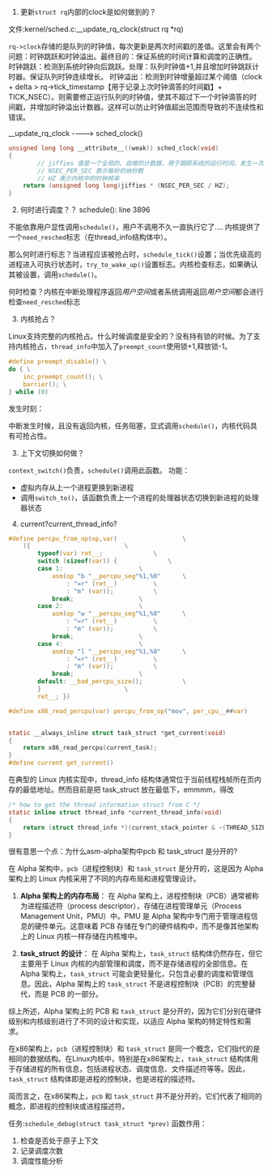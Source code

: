 1. 更新`struct rq`内部的clock是如何做到的？

文件:kernel/sched.c:__update_rq_clock(struct rq *rq)

`rq->clock`存储的是队列的时钟值，每次更新是两次时间戳的差值。这里会有两个问题：时钟跳跃和时钟溢出。最终目的：保证系统的时间计算和调度的正确性。
时钟跳跃：检测到系统时钟向后跳跃。处理：队列时钟值+1,并且增加时钟跳跃计时器。保证队列时钟连续增长。
时钟溢出：检测到时钟增量超过某个阈值（clock + delta > rq->tick_timestamp【用于记录上次时钟滴答的时间戳】+ TICK_NSEC）。则需要修正运行队列的时钟值，使其不超过下一个时钟滴答的时间戳，并增加时钟溢出计数器。这样可以防止时钟值超出范围而导致的不连续性和错误。

__update_rq_clock ----> sched_clock()

```c
unsigned long long __attribute__((weak)) sched_clock(void)
{
        // jiffies 值是一个全局的、自增的计数器，用于跟踪系统的运行时间。发生一次时钟中断就 +1
        // NSEC_PER_SEC 表示每秒的纳秒数
        // HZ 表示内核中的时钟频率
	return (unsigned long long)jiffies * (NSEC_PER_SEC / HZ);
}
```

2. 何时进行调度？？
schedule(): line 3896

不能依靠用户显性调用`schedule()`，用户不调用不久一直执行它了....
内核提供了一个`need_resched`标志（在thread_info结构体中）。

那么何时进行标志？当进程应该被抢占时，`schedule_tick()`设置；当优先级高的进程进入可执行状态时，`try_to_wake_up()`设置标志。内核检查标志，如果确认其被设置，调用`schedule()`。

何时检查？内核在中断处理程序返回*用户空间*或者系统调用返回*用户空间*都会进行检查`need_resched`标志

3. 内核抢占？

Linux支持完整的内核抢占。什么时候调度是安全的？没有持有锁的时候。为了支持内核抢占，`thread_info`中加入了`preempt_count`使用锁+1,释放锁-1。
```c
#define preempt_disable() \
do { \
	inc_preempt_count(); \
	barrier(); \
} while (0)
```

发生时刻：

中断发生时候，且没有返回内核，任务阻塞，显式调用`schedule()`，内核代码具有可抢占性。

3. 上下文切换如何做？

`context_switch()`负责，`schedule()`调用此函数。
功能：
  - 虚拟内存从上一个进程更换到新进程
  - 调用`switch_to()`，该函数负责上一个进程的处理器状态切换到新进程的处理器状态

4. current?current_thread_info?
```c
#define percpu_from_op(op,var)					\
	({							\
		typeof(var) ret__;				\
		switch (sizeof(var)) {				\
		case 1:						\
			asm(op "b "__percpu_seg"%1,%0"		\
			    : "=r" (ret__)			\
			    : "m" (var));			\
			break;					\
		case 2:						\
			asm(op "w "__percpu_seg"%1,%0"		\
			    : "=r" (ret__)			\
			    : "m" (var));			\
			break;					\
		case 4:						\
			asm(op "l "__percpu_seg"%1,%0"		\
			    : "=r" (ret__)			\
			    : "m" (var));			\
			break;					\
		default: __bad_percpu_size();			\
		}						\
		ret__; })

#define x86_read_percpu(var) percpu_from_op("mov", per_cpu__##var)


static __always_inline struct task_struct *get_current(void)
{
	return x86_read_percpu(current_task);
}
#define current get_current()
```

在典型的 Linux 内核实现中，thread_info 结构体通常位于当前线程栈帧所在页内存的最低地址。然而目前是把 task_struct 放在最低下，emmmm，得改

```c
/* how to get the thread information struct from C */
static inline struct thread_info *current_thread_info(void)
{
	return (struct thread_info *)(current_stack_pointer & ~(THREAD_SIZE - 1));
}
```

很有意思一个点：为什么asm-alpha架构中pcb 和 task_struct 是分开的?

在 Alpha 架构中，`pcb`（进程控制块）和 `task_struct` 是分开的，这是因为 Alpha 架构上的 Linux 内核采用了不同的内存布局和进程管理设计。

1. **Alpha 架构上的内存布局**：
   在 Alpha 架构上，进程控制块（PCB）通常被称为进程描述符（process descriptor），存储在进程管理单元（Process Management Unit，PMU）中。PMU 是 Alpha 架构中专门用于管理进程信息的硬件单元。这意味着 PCB 存储在专门的硬件结构中，而不是像其他架构上的 Linux 内核一样存储在内核堆中。

2. **task_struct 的设计**：
   在 Alpha 架构上，`task_struct` 结构体仍然存在，但它主要用于 Linux 内核的内部管理和调度，而不是存储进程的全部信息。在 Alpha 架构上，`task_struct` 可能会更轻量化，只包含必要的调度和管理信息。因此，Alpha 架构上的 `task_struct` 不是进程控制块（PCB）的完整替代，而是 PCB 的一部分。

综上所述，Alpha 架构上的 PCB 和 `task_struct` 是分开的，因为它们分别在硬件级别和内核级别进行了不同的设计和实现，以适应 Alpha 架构的特定特性和需求。

在x86架构上，`pcb`（进程控制块）和 `task_struct` 是同一个概念，它们指代的是相同的数据结构。在Linux内核中，特别是在x86架构上，`task_struct` 结构体用于存储进程的所有信息，包括进程状态、调度信息、文件描述符等等。因此，`task_struct` 结构体即是进程的控制块，也是进程的描述符。

简而言之，在x86架构上，`pcb` 和 `task_struct` 并不是分开的，它们代表了相同的概念，即进程的控制块或进程描述符。

任务:`schedule_debug(struct task_struct *prev)`
函数作用：
 1. 检查是否处于原子上下文
 2. 记录调度次数
 3. 调度性能分析